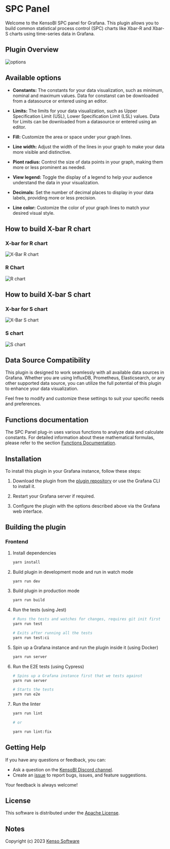 # SPC Panel

Welcome to the KensoBI SPC panel for Grafana. This plugin allows you to build common statistical process control (SPC) charts like Xbar-R and Xbar-S charts using time-series data in Grafana.


## Plugin Overview

![options](./src/img/mainview-options.PNG)

## Available options

- **Constants:** The constants for your data visualization, such as minimum, nominal and maximum values. Data for constanst can be downloaded from a datasource or entered using an editor.

- **Limits:** The limits for your data visualization, such as Upper Specification Limit (USL), Lower Specification Limit (LSL) values. Data for Limits can be downloaded from a datasource or entered using an editor.


- **Fill:**   Customize the area or space under your graph lines. 


- **Line width:**   Adjust the width of the lines in your graph to make your data more visible and distinctive.


- **Piont radius:**  Control the size of data points in your graph, making them more or less prominent as needed.


- **View legend:**  Toggle the display of a legend to help your audience understand the data in your visualization.


- **Decimals:**  Set the number of decimal places to display in your data labels, providing more or less precision.


- **Line color:**  Customize the color of your graph lines to match your desired visual style.

## How to build X-bar R chart

### X-bar for R chart
![X-Bar R chart](./src/img/X-barR.gif)


### R Chart
![R chart](./src/img/R-bar.gif)

## How to build X-bar S chart

### X-bar for S chart
![X-Bar S chart](./src/img/X-barS.gif)

### S chart
![S chart](./src/img/S-chart.gif)

## Data Source Compatibility

This plugin is designed to work seamlessly with all available data sources in Grafana. Whether you are using InfluxDB, Prometheus, Elasticsearch, or any other supported data source, you can utilize the full potential of this plugin to enhance your data visualization.

Feel free to modify and customize these settings to suit your specific needs and preferences. 

## Functions documentation

The SPC Panel plug-in uses various functions to analyze data and calculate constants. For detailed information about these mathematical formulas, please refer to the section [Functions Documentation](./src/README.md).

## Installation

To install this plugin in your Grafana instance, follow these steps:

1. Download the plugin from the [plugin repository](https://grafana.com/plugins)<!--Change url--> or use the Grafana CLI to install it.

2. Restart your Grafana server if required.

3. Configure the plugin with the options described above via the Grafana web interface.

## Building the plugin


### Frontend

1. Install dependencies

   ```bash
   yarn install
   ```

2. Build plugin in development mode and run in watch mode

   ```bash
   yarn run dev
   ```

3. Build plugin in production mode

   ```bash
   yarn run build
   ```

4. Run the tests (using Jest)

   ```bash
   # Runs the tests and watches for changes, requires git init first
   yarn run test

   # Exits after running all the tests
   yarn run test:ci
   ```

5. Spin up a Grafana instance and run the plugin inside it (using Docker)

   ```bash
   yarn run server
   ```

6. Run the E2E tests (using Cypress)

   ```bash
   # Spins up a Grafana instance first that we tests against
   yarn run server

   # Starts the tests
   yarn run e2e
   ```

7. Run the linter

   ```bash
   yarn run lint

   # or

   yarn run lint:fix
   ```

## Getting Help

If you have any questions or feedback, you can:

- Ask a question on the [KensoBI Discord channel](https://discord.gg/cVKKh7trXU).
- Create an [issue](https://github.com/KensoBI/spc-panel/issues) to report bugs, issues, and feature suggestions.

Your feedback is always welcome!


## License

This software is distributed under the [Apache License](./LICENSE).

## Notes

Copyright (c) 2023 [Kenso Software](https://kensobi.com)
